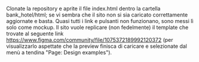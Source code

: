Clonate la repository e aprite il file index.html dentro la cartella bank_hotel/html; se vi sembra che il sito non si sia caricato correttamente aggiornate e basta.
Quasi tutti i link e pulsanti non funzionano, sono messi lì solo come mockup.
Il sito vuole replicare (non fedelmente) il template che trovate al seguente link https://www.figma.com/community/file/1075372189992120372 (per visualizzarlo aspettate che la preview finisca di caricare e selezionate dal menù a tendina "Page: Design examples").
